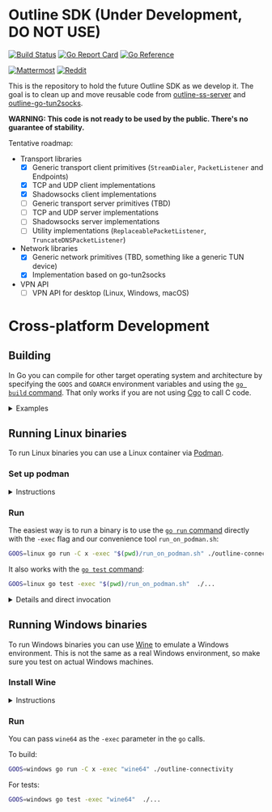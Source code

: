 # Outline SDK (Under Development, DO NOT USE)

[![Build Status](https://github.com/Jigsaw-Code/outline-internal-sdk/actions/workflows/test.yml/badge.svg)](https://github.com/Jigsaw-Code/outline-internal-sdk/actions/workflows/test.yml?query=branch%3Amain)
[![Go Report Card](https://goreportcard.com/badge/github.com/Jigsaw-Code/outline-internal-sdk)](https://goreportcard.com/report/github.com/Jigsaw-Code/outline-internal-sdk)
[![Go Reference](https://pkg.go.dev/badge/github.com/Jigsaw-Code/outline-internal-sdk.svg)](https://pkg.go.dev/github.com/Jigsaw-Code/outline-internal-sdk)

[![Mattermost](https://badgen.net/badge/Mattermost/Outline%20Community/blue)](https://community.internetfreedomfestival.org/community/channels/outline-community)
[![Reddit](https://badgen.net/badge/Reddit/r%2Foutlinevpn/orange)](https://www.reddit.com/r/outlinevpn/)

This is the repository to hold the future Outline SDK as we develop it. The goal is to clean up and move reusable code from [outline-ss-server](https://github.com/Jigsaw-Code/outline-ss-server) and [outline-go-tun2socks](https://github.com/Jigsaw-Code/outline-go-tun2socks).

**WARNING: This code is not ready to be used by the public. There's no guarantee of stability.**

Tentative roadmap:

- Transport libraries
  - [x] Generic transport client primitives (`StreamDialer`, `PacketListener` and Endpoints)
  - [x] TCP and UDP client implementations
  - [x] Shadowsocks client implementations
  - [ ] Generic transport server primitives (TBD)
  - [ ] TCP and UDP server implementations
  - [ ] Shadowsocks server implementations
  - [ ] Utility implementations (`ReplaceablePacketListener`, `TruncateDNSPacketListener`)

- Network libraries
  - [x] Generic network primitives (TBD, something like a generic TUN device)
  - [x] Implementation based on go-tun2socks

- VPN API
  - [ ] VPN API for desktop (Linux, Windows, macOS)

# Cross-platform Development

## Building

In Go you can compile for other target operating system and architecture by specifying the `GOOS` and `GOARCH` environment variables and using the [`go build` command](https://pkg.go.dev/cmd/go#hdr-Compile_packages_and_dependencies). That only works if you are not using [Cgo](https://pkg.go.dev/cmd/cgo) to call C code.

<details>
  <summary>Examples</summary>

MacOS example:
```
% GOOS=darwin go build -C x -o ./bin/ ./outline-connectivity 
% file ./x/bin/outline-connectivity 
./x/bin/outline-connectivity: Mach-O 64-bit executable x86_64
```

Linux example:
```
% GOOS=linux go build -C x -o ./bin/ ./outline-connectivity 
% file ./x/bin/outline-connectivity                      
./x/bin/outline-connectivity: ELF 64-bit LSB executable, x86-64, version 1 (SYSV), statically linked, Go BuildID=n0WfUGLum4Y6OpYxZYuz/lbtEdv_kvyUCd3V_qOqb/CC_6GAQqdy_ebeYTdn99/Tk_G3WpBWi8vxqmIlIuU, with debug_info, not stripped
```

Windows example:
```
% GOOS=windows go build -C x -o ./bin/ ./outline-connectivity 
% file ./x/bin/outline-connectivity.exe 
./x/bin/outline-connectivity.exe: PE32+ executable (console) x86-64 (stripped to external PDB), for MS Windows
```
</details>

## Running Linux binaries

To run Linux binaries you can use a Linux container via [Podman](https://podman.io/).

### Set up podman
<details>
  <summary>Instructions</summary>

[Install Podman](https://podman.io/docs/installation) (once). On macOS:
```sh
brew install podman
```

Create the podman service VM (once) with the [`podman machine init` command](https://docs.podman.io/en/latest/markdown/podman-machine-init.1.html):
```sh
podman machine init
```

Start the VM with the [`podman machine start` command](https://docs.podman.io/en/latest/markdown/podman-machine-start.1.html), after every time it is stopped:
```sh
podman machine start
``` 

You can see the VM running with the [`podman machine list` command](https://docs.podman.io/en/latest/markdown/podman-machine-list.1.html):
```
% podman machine list
NAME                     VM TYPE     CREATED        LAST UP            CPUS        MEMORY      DISK SIZE
podman-machine-default*  qemu        3 minutes ago  Currently running  1           2.147GB     107.4GB
```

When you are done with development, you can stop the machine with the [`podman machine stop` command](https://docs.podman.io/en/latest/markdown/podman-machine-stop.1.html):
```sh
podman machine stop
```
</details>

### Run

The easiest way is to run a binary is to use the [`go run` command](https://pkg.go.dev/cmd/go#hdr-Compile_and_run_Go_program) directly with the `-exec` flag and our convenience tool `run_on_podman.sh`:
```sh
GOOS=linux go run -C x -exec "$(pwd)/run_on_podman.sh" ./outline-connectivity
```

It also works with the [`go test` command](https://pkg.go.dev/cmd/go#hdr-Test_packages):
```sh
GOOS=linux go test -exec "$(pwd)/run_on_podman.sh"  ./...
```

<details>
  <summary>Details and direct invocation</summary>

The `run_on_podman.sh` script uses the [`podman run` command](https://docs.podman.io/en/latest/markdown/podman-run.1.html) and a minimal ["distroless" container image](https://github.com/GoogleContainerTools/distroless) to run the binary you want:
```sh
podman run --arch $(uname -m) --rm -it -v "${bin}":/outline/bin gcr.io/distroless/static-debian11 /outline/bin "$@"
```

You can also use `podman run` directly to run a pre-built binary:
```
% podman run --rm -it -v ./x/bin:/outline gcr.io/distroless/static-debian11 /outline/outline-connectivity
Usage of /outline/outline-connectivity:
  -domain string
        Domain name to resolve in the test (default "example.com.")
  -key string
        Outline access key
  -proto string
        Comma-separated list of the protocols to test. Muse be "tcp", "udp", or a combination of them (default "tcp,udp")
  -resolver string
        Comma-separated list of addresses of DNS resolver to use for the test (default "8.8.8.8,2001:4860:4860::8888")
  -v    Enable debug output
```

Flags explanation:
- `--rm`: Remove container (and pod if created) after exit
- `-i` (interactive): Keep STDIN open even if not attached
- `-t` (tty): Allocate a pseudo-TTY for container
- `-v` (volume): Bind mount a volume into the container. Volume source will be on the server machine, not the client
</details>

## Running Windows binaries

To run Windows binaries you can use [Wine](https://en.wikipedia.org/wiki/Wine_(software)) to emulate a Windows environment.
This is not the same as a real Windows environment, so make sure you test on actual Windows machines.

### Install Wine

<details>
  <summary>Instructions</summary>

Follow the instructions at https://wiki.winehq.org/Download.

On macOS: 
```
brew tap homebrew/cask-versions
brew install --cask --no-quarantine wine-stable
```

After installation, `wine64` should be on your `PATH`. Check with `wine64 --version`:
```
wine64 --version
```

</details>

### Run

You can pass `wine64` as the `-exec` parameter in the `go` calls.

To build:

```sh
GOOS=windows go run -C x -exec "wine64" ./outline-connectivity
```

For tests:
```sh
GOOS=windows go test -exec "wine64"  ./...
```
